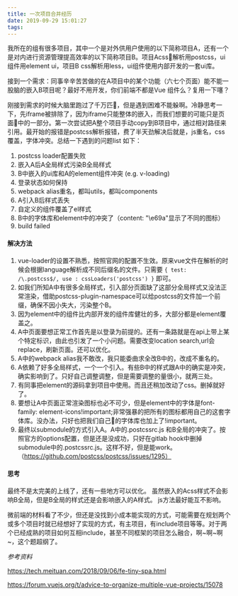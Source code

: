 ```yaml
---
title: 一次项目合并经历
date: 2019-09-29 15:01:27
tags:
---
```


我所在的组有很多项目，其中一个是对外供用户使用的以下简称项目A，还有一个是对内进行资源管理提高效率的以下简称项目B。项目Acss解析用postcss，ui组件用element ui，项目B css解析用less，ui组件使用内部开发的一套ui库。

接到一个需求：同事辛辛苦苦做的在A项目中的某个功能（六七个页面）能不能一股脑的嵌入B项目呢？最好不用开发，你们前端不都是Vue 组件么？复用一下噻？

刚接到需求的时候大脑里跑过了千万匹🐴，但是遇到困难不能躲啊。冷静思考一下，先iframe被排除了，因为iframe只能整体的嵌入，而我们想要的可能只是页面中的一部分。第一次尝试把A整个项目手动copy到B项目中，通过相对路径来引用。最开始的报错是postcss解析报错，费了半天劲解决后就是，js重名，css覆盖，字体冲突。总结一下遇到的问题list 如下：
1. postcss loader配置失败
2. 嵌入A后A全局样式污染B全局样式
3. B中嵌入的ui库和A的element组件冲突 (e.g. v-loading)
4. 登录状态如何保持
5. webpack alias重名，都叫utils，都叫components
6. A引入B后样式丢失
7. 自定义的组件覆盖了el样式
8. B中的字体库和element中的冲突了（content: "\e69a"显示了不同的图标）
9. build failed 

#### 解决方法

1. vue-loader的设置不熟悉，按照官网的配置不生效。原来vue文件在解析的时候会根据language解析成不同后缀名的文件。只需要 `{ test: /\.postcss$/, use : cssLoaders('postcss') }` 即可。
2. 如我们所知A中有很多全局样式，引入部分页面缺了这部分全局样式又没法正常渲染，借助postcss-plugin-namespace可以给postcss的文件加一个前缀，确保不因小失大，污染整个B。
3. 因为element中的组件比内部开发的组件库健壮的多，大部分都是element覆盖之。
4. A中页面要想正常工作首先是以登录为前提的。还有一条路就是在api上带上某个特定标识，由此也引发了一个小问题。需要改变location search,url会replace，刷新页面。还可以优化。
5. A中的webpack alias我不敢改，我只能委曲求全改B中的，改成不重名的。
6. A依赖了好多全局样式，一个一个引入。有些B中的样式跟A中的确实是冲突，确实影响到了。只好自己调整调整，但是需要调整的量很小，就两三处。
7. 有同事把element的源码拿到项目中使用。而且还稍加改动了css。删掉就好了。
8. 要想让A中页面正常渲染图标也必不可少，但是element中的字体是font-family: element-icons!important;非常强暴的把所有的图标都用自己的这套字体库。没办法，只好也把我们自己的字体库也加上了!important。
9. 最终以submodule的方式引入A。A中的.postcssrc.js 和B全局的冲突了。按照官方的options配置，但是还是没成功，只好在gitlab hook中删掉submodule中的.postcssrc.js。这样不好，但是能work。（https://github.com/postcss/postcss/issues/1295）

#### 思考
最终不是太完美的上线了，还有一些地方可以优化。
虽然嵌入的Acss样式不会影响B全局，但是B全局的样式还是会影响嵌入的A样式。
js方法最好能互不影响。

微前端的材料看了不少，但还是没找到小成本能实现的方式，可能需要在规划两个或多个项目时就已经想好了实现的方式，有主项目，有include项目等等。对于两个已经成熟的项目如何互相include，甚至不同框架的项目怎么融合，啊~啊~啊~，这个题超纲了。

*参考资料*

https://tech.meituan.com/2018/09/06/fe-tiny-spa.html

https://forum.vuejs.org/t/advice-to-organize-multiple-vue-projects/15078

